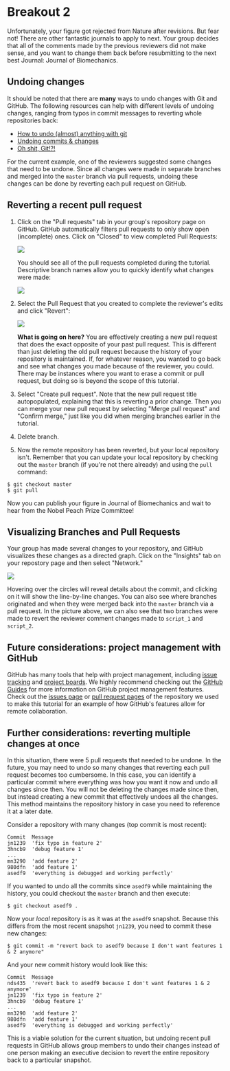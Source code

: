 # Breakout 2

Unfortunately, your figure got rejected from Nature after revisions. But fear not! There are other fantastic journals to 
apply to next. Your group decides that all of the comments made by the previous reviewers did not make sense, and you want to 
change them back before resubmitting to the next best Journal: Journal of Biomechanics.

## Undoing changes
It should be noted that there are **many** ways to undo changes with Git and GitHub. The following resources can help
with different levels of undoing changes, ranging from typos in commit messages to reverting whole repositories back:
* [How to undo (almost) anything with git](https://github.blog/2015-06-08-how-to-undo-almost-anything-with-git/)
* [Undoing commits & changes](https://www.atlassian.com/git/tutorials/undoing-changes)
* [Oh shit, Git!?!](https://www.ohshitgit.com)

For the current example, one of the reviewers suggested some changes that need to be undone. Since all changes were
made in separate branches and merged into the `master` branch via pull requests, undoing these changes can be done by 
reverting each pull request on GitHub.

## Reverting a recent pull request
1. Click on the "Pull requests" tab in your group's repository page on GitHub. GitHub automatically filters pull requests to only show open (incomplete) ones. Click on "Closed" to view completed Pull Requests:

    ![](../media/closed_pr.png)

    You should see all of the pull requests completed during the tutorial. Descriptive branch names allow you to quickly identify what changes were made:

    ![](../media/past_prs.png)

2. Select the Pull Request that you created to complete the reviewer's edits and click "Revert":

    ![](../media/revert_pr1.png)

    **What is going on here?** You are effectively creating a new pull request that does the exact opposite of your past pull request. This is different than just deleting the old pull request because the history of your repository is maintained. If, for whatever reason, you wanted to go back and see what changes you made because of the reviewer, you could. There may be instances where you want to erase a commit or pull request, but doing so is beyond the scope of this tutorial. 

3. Select "Create pull request". Note that the new pull request title autopopulated, explaining that this is reverting a prior change. Then you can merge your new pull request by selecting "Merge pull request" and "Confirm merge," just like you did when merging branches earlier in the tutorial.

4. Delete branch.

5. Now the remote repository has been reverted, but your local repository isn't. Remember that you can update your local repository by checking out the `master` branch (if you're not there already) and using the `pull` command:
```
$ git checkout master
$ git pull
```
Now you can publish your figure in Journal of Biomechanics and wait to hear from the Nobel Peach Prize Committee! 

## Visualizing Branches and Pull Requests
Your group has made several changes to your repository, and GitHub visualizes these changes as a directed graph. Click on the "Insights" tab on your repostory page and then select "Network."

![](../media/network2.png)

Hovering over the circles will reveal details about the commit, and clicking on it will show the line-by-line changes. You can also see where branches originated and when they were merged back into the `master` branch via a pull request. In the picture above, we can also see that two branches were made to revert the reviewer comment changes made to `script_1` and `script_2`.

## Future considerations: project management with GitHub
GitHub has many tools that help with project management, including [issue tracking](https://guides.github.com/features/issues/) and [project boards](https://docs.github.com/en/github/managing-your-work-on-github/creating-a-project-board). We highly recommend checking out the [GitHub Guides](https://guides.github.com/) for more information on GitHub project management features. Check out the [issues page](https://github.com/alcantarar/ASB_Tutorial/issues) or 
[pull request pages](https://github.com/alcantarar/ASB_Tutorial/pulls?q=is%3Apr+is%3Aclosed) of the repository we used to make this tutorial for an example of how GitHub's features allow for remote collaboration.

## Further considerations: reverting multiple changes at once
In this situation, there were 5 pull requests that needed to be undone. In the future, you may need to undo so many changes
that reverting each pull request becomes too cumbersome. In this case, you can identify a particular commit where everything was how you want it now and undo all changes since then. You will not be deleting the changes made since then, but instead creating a new commit that effectively undoes all the changes. This method maintains the repository history in case you need to reference it at a later date.

Consider a repository with many changes (top commit is most recent):
```
Commit  Message
jn1239  'fix typo in feature 2'
3hncb9  'debug feature 1'
...
mn3290  'add feature 2'
980dfn  'add feature 1'
asedf9  'everything is debugged and working perfectly'
```
If you wanted to undo all the commits since `asedf9` while maintaining the history, you could checkout the `master` branch and then execute:
```
$ git checkout asedf9 .
```
Now your *local* repository is as it was at the `asedf9` snapshot. Because this differs from the most recent snapshot `jn1239`, you need to commit these new changes:
```
$ git commit -m "revert back to asedf9 because I don't want features 1 & 2 anymore"
```
And your new commit history would look like this:
```
Commit  Message
nds435  'revert back to asedf9 because I don't want features 1 & 2 anymore'
jn1239  'fix typo in feature 2'
3hncb9  'debug feature 1'
...
mn3290  'add feature 2'
980dfn  'add feature 1'
asedf9  'everything is debugged and working perfectly'
```

This is a viable solution for the current situation, but undoing recent pull requests in GitHub allows group members to undo their changes instead of one person making an executive decision to revert the entire repository back
to a particular snapshot.